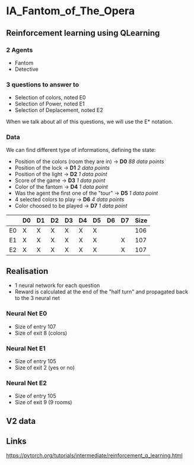 # IA_Fantom_of_The_Opera

## Reinforcement learning using QLearning

### 2 Agents

* Fantom
* Detective

### 3 questions to answer to

* Selection of colors, noted E0
* Selection of Power, noted E1
* Selection of Deplacement, noted E2

When we talk about all of this questions, we will use the E* notation.

### Data

We can find different type of informations, defining the state:
* Position of the colors (room they are in) -> **D0** *88 data points*
* Position of the lock -> **D1** *2 data points*
* Position of the light -> **D2** *1 data point*
* Score of the game -> **D3** *1 data point*
* Color of the fantom -> **D4** *1 data point*
* Was the agent the first one of the "tour" -> **D5** *1 data point*
* 4 selected colors to play -> **D6** *4 data points*
* Color choosed to be played -> **D7** *1 data point*

|    | D0 | D1 | D2 | D3 | D4 | D5 | D6 | D7 | Size |
|----|----|----|----|----|----|----|----|----|------|
| E0 | X  | X  | X  | X  | X  | X  |    |    | 106  |
| E1 | X  | X  | X  | X  | X  | X  |    | X  | 107  |
| E2 | X  | X  | X  | X  | X  | X  |    | X  | 107  |

## Realisation

* 1 neural network for each question
* Reward is calculated at the end of the "half turn" and propagated back to the 3 neural net

### Neural Net E0

* Size of entry 107  
* Size of exit 8 (colors)

### Neural Net E1

* Size of entry 105  
* Size of exit 2 (yes or no)

### Neural Net E2

* Size of entry 105  
* Size of exit 9 (9 rooms)

## V2 data



## Links

https://pytorch.org/tutorials/intermediate/reinforcement_q_learning.html

